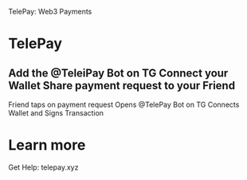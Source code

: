TelePay: Web3 Payments

# TelePay

Add the @TeleiPay Bot on TG
Connect your Wallet
Share payment request to your Friend
----
Friend taps on payment request
Opens @TelePay Bot on TG
Connects Wallet and Signs Transaction

# Learn more

Get Help: telepay.xyz
